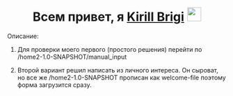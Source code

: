<h1 align="center">Всем привет, я <a href="https://daniilshat.ru/" target="_blank">Kirill Brigi</a> 
<img src="https://github.com/blackcater/blackcater/raw/main/images/Hi.gif" height="32"/></h1>

Описание:
1. Для проверки моего первого (простого решения) перейти по /home2-1.0-SNAPSHOT/manual_input

2. Второй вариант решил написать из личного интереса. Он сыроват, но все же /home2-1.0-SNAPSHOT прописан как welcome-file поэтому форма загрузится сразу.